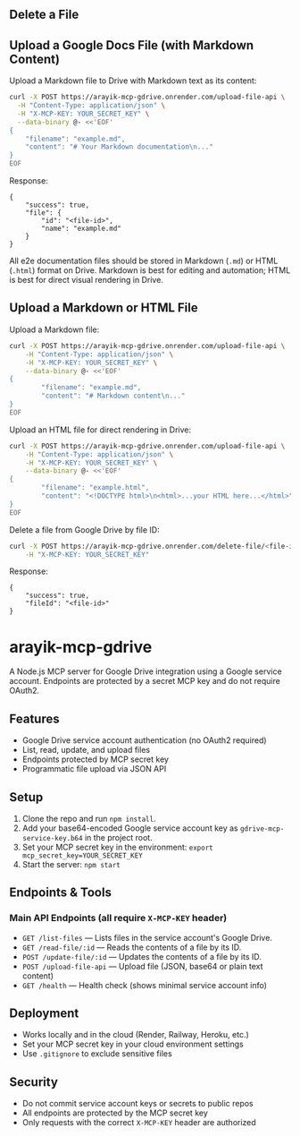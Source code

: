 ## Delete a File

## Upload a Google Docs File (with Markdown Content)

Upload a Markdown file to Drive with Markdown text as its content:

```bash
curl -X POST https://arayik-mcp-gdrive.onrender.com/upload-file-api \
  -H "Content-Type: application/json" \
  -H "X-MCP-KEY: YOUR_SECRET_KEY" \
  --data-binary @- <<'EOF'
{
	"filename": "example.md",
	"content": "# Your Markdown documentation\n..."
}
EOF
```

Response:
```
{
	"success": true,
	"file": {
		"id": "<file-id>",
		"name": "example.md"
	}
}
```

All e2e documentation files should be stored in Markdown (`.md`) or HTML (`.html`) format on Drive. Markdown is best for editing and automation; HTML is best for direct visual rendering in Drive.

## Upload a Markdown or HTML File

Upload a Markdown file:

```bash
curl -X POST https://arayik-mcp-gdrive.onrender.com/upload-file-api \
	-H "Content-Type: application/json" \
	-H "X-MCP-KEY: YOUR_SECRET_KEY" \
	--data-binary @- <<'EOF'
{
		"filename": "example.md",
		"content": "# Markdown content\n..."
}
EOF
```

Upload an HTML file for direct rendering in Drive:

```bash
curl -X POST https://arayik-mcp-gdrive.onrender.com/upload-file-api \
	-H "Content-Type: application/json" \
	-H "X-MCP-KEY: YOUR_SECRET_KEY" \
	--data-binary @- <<'EOF'
{
		"filename": "example.html",
		"content": "<!DOCTYPE html>\n<html>...your HTML here...</html>"
}
EOF
```
Delete a file from Google Drive by file ID:

```bash
curl -X POST https://arayik-mcp-gdrive.onrender.com/delete-file/<file-id> \
	-H "X-MCP-KEY: YOUR_SECRET_KEY"
```

Response:
```
{
	"success": true,
	"fileId": "<file-id>"
}
```

# arayik-mcp-gdrive

A Node.js MCP server for Google Drive integration using a Google service account. Endpoints are protected by a secret MCP key and do not require OAuth2.

## Features
- Google Drive service account authentication (no OAuth2 required)
- List, read, update, and upload files
- Endpoints protected by MCP secret key
- Programmatic file upload via JSON API

## Setup
1. Clone the repo and run `npm install`.
2. Add your base64-encoded Google service account key as `gdrive-mcp-service-key.b64` in the project root.
3. Set your MCP secret key in the environment: `export mcp_secret_key=YOUR_SECRET_KEY`
4. Start the server: `npm start`

## Endpoints & Tools

### Main API Endpoints (all require `X-MCP-KEY` header)

- `GET /list-files` — Lists files in the service account's Google Drive.
- `GET /read-file/:id` — Reads the contents of a file by its ID.
- `POST /update-file/:id` — Updates the contents of a file by its ID.
- `POST /upload-file-api` — Upload file (JSON, base64 or plain text content)
- `GET /health` — Health check (shows minimal service account info)

## Deployment
- Works locally and in the cloud (Render, Railway, Heroku, etc.)
- Set your MCP secret key in your cloud environment settings
- Use `.gitignore` to exclude sensitive files

## Security
- Do not commit service account keys or secrets to public repos
- All endpoints are protected by the MCP secret key
- Only requests with the correct `X-MCP-KEY` header are authorized
